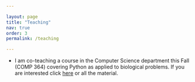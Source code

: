 ```yaml
---

layout: page
title: "Teaching"
nav: true
order: 3
permalink: /teaching

---
```


* I am co-teaching a course in the Computer Science department this Fall (COMP 364) covering Python as applied to biological problems. If you are interested click <a href="http://www.cs.mcgill.ca/~cgonza11/COMP_364" target="_blank">here</a> or all the material. 
